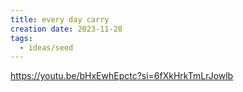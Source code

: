 ```yaml
---
title: every day carry
creation date: 2023-11-28
tags:
  - ideas/seed
---
```


https://youtu.be/bHxEwhEpctc?si=6fXkHrkTmLrJowlb